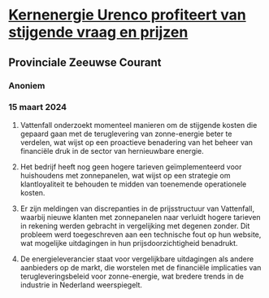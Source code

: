 # [Kernenergie Urenco profiteert van stijgende vraag en prijzen](https://advance.lexis.com/api/document?collection=news&id=urn:contentItem:6BJJ-KVC1-DYRY-X0MM-00000-00&context=1519360)
## Provinciale Zeeuwse Courant
### Anoniem
### 15 maart 2024

1. Vattenfall onderzoekt momenteel manieren om de stijgende kosten die gepaard gaan met de teruglevering van zonne-energie beter te verdelen, wat wijst op een proactieve benadering van het beheer van financiële druk in de sector van hernieuwbare energie.

2. Het bedrijf heeft nog geen hogere tarieven geïmplementeerd voor huishoudens met zonnepanelen, wat wijst op een strategie om klantloyaliteit te behouden te midden van toenemende operationele kosten.

3. Er zijn meldingen van discrepanties in de prijsstructuur van Vattenfall, waarbij nieuwe klanten met zonnepanelen naar verluidt hogere tarieven in rekening werden gebracht in vergelijking met degenen zonder. Dit probleem werd toegeschreven aan een technische fout op hun website, wat mogelijke uitdagingen in hun prijsdoorzichtigheid benadrukt.

4. De energieleverancier staat voor vergelijkbare uitdagingen als andere aanbieders op de markt, die worstelen met de financiële implicaties van terugleveringsbeleid voor zonne-energie, wat bredere trends in de industrie in Nederland weerspiegelt.